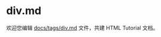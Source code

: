 div.md
===

欢迎您编辑 <a target="__blank" href="https://github.com/jaywcjlove/html-tutorial/blob/main/docs/tags/div.md">docs/tags/div.md</a> 文件，共建 HTML Tutorial 文档。